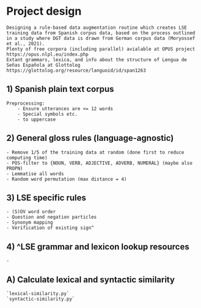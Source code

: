 # Project design
    Designing a rule-based data augmentation routine which creates LSE training data from Spanish corpus data, based on the process outlined in a study where DGT data is drawn from German corpus data (Moryossef et al., 2021).
    Plenty of free corpora (including parallel) avialable at OPUS project https://opus.nlpl.eu/index.php
    Extant grammars, lexica, and info about the structure of Lengua de Señas Española at Glottolog https://glottolog.org/resource/languoid/id/span1263

## 1) Spanish plain text corpus
    Preprocessing:
        - Ensure utterances are <= 12 words
        - Special symbols etc.
        - to uppercase

## 2) General gloss rules (language-agnostic)
    - Remove 1/5 of the training data at random (done first to reduce computing time)
    - POS-filter to {NOUN, VERB, ADJECTIVE, ADVERB, NUMERAL} (maybe also PROPN)
    - Lemmatise all words
    - Random word permutation (max distance = 4)

## 3) LSE specific rules
    - (S)OV word order
    - Question and negation particles
    - Synonym mapping
    - Verification of existing sign^

## 4) ^LSE grammar and lexicon lookup resources
    - 

## A) Calculate lexical and syntactic similarity
    `lexical-similarity.py`
    `syntactic-similarity.py`

